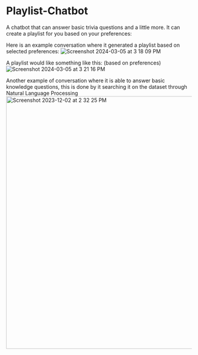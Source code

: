 # Playlist-Chatbot
A chatbot that can answer basic trivia questions and a little more. It can create a playlist for you based on your preferences:

Here is an example conversation where it generated a playlist based on selected preferences:
![Screenshot 2024-03-05 at 3 18 09 PM](https://github.com/arthurhsu17/Playlist-Chatbot/assets/71420919/b3d4fb1b-2849-4f93-a9ed-d728f6b6bd61)

A playlist would like something like this: (based on preferences)
![Screenshot 2024-03-05 at 3 21 16 PM](https://github.com/arthurhsu17/Playlist-Chatbot/assets/71420919/9199811f-86c5-4c74-8524-4328de37e3b0)


Another example of conversation where it is able to answer basic knowledge questions, this is done by it searching it on the dataset through Natural Language Processing
<img width="683" alt="Screenshot 2023-12-02 at 2 32 25 PM" src="https://github.com/arthurhsu17/Playlist-Chatbot/assets/71420919/9acc3000-27b2-4352-81bc-e2fa5018f047">
